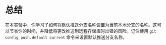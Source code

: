 # 总结

在本实验中，你学习了如何将默认推送分支名称设置为当前本地分支的名称。这可以节省你的时间，并降低将更改推送到远程存储库时出错的风险。记住使用 `git config push.default current` 命令来设置默认推送分支名称。
